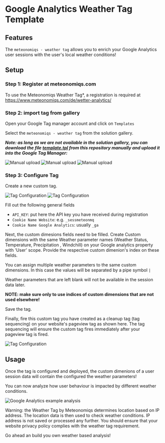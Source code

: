 # Google Analytics Weather Tag Template

## Features 

The `meteonomiqs - weather tag` allows you to enrich your Google Analytics user sessions 
with the user's local weather conditions!

## Setup

###  Step 1: Register at meteonomiqs.com

To use the Meteonomiqs Weather Tag*, a registration is required at https://www.meteonomiqs.com/de/wetter-analytics/

### Step 2: import tag from gallery

Open your Google Tag manager account and click on `Templates`

Select the `meteonomiqs - weather tag` from the solution gallery.

***Note: as long as we are not available in the solution gallery, you can download the file 
[template.tpl](https://raw.githubusercontent.com/meteonomiqs/gtm-weather/main/template.tpl)
from this repository manually and upload it into the Google Tag Manager:***

![Manual upload](doc/images/gallery_import_from_file.png "Manual upload")
![Manual upload](doc/images/import.png "Manual upload")
![Manual upload](doc/images/savetemplate.png "Manual upload")

### Step 3: Configure Tag

Create a new custom tag.

![Tag Configuration](doc/images/customtag.png "Tag Configuration")
![Tag Configuration](doc/images/tag_config.png "Tag Configuration")

Fill out the following general fields
* `API_KEY`: put here the API key you have received during registration
* `Cookie Name Website`: e.g. `_sessmeteonmq`
* `Cookie Name Google Analytics`: usually `_ga`

Next, the custom dimesions fields need to be filled. Create Custom dimensions with the same Weather parameter names (Weather Status, Temperature, Precipitation , Windchill) on your Google analytics property with 'User' scope. Provide the respective custom dimenion's index on these fields.

You can assign multiple weather parameters to the same custom dimensions. In this case the values will be separated by a pipe symbol `|`

Weather parameters that are left blank will not be available in the session data later.

**NOTE: make sure only to use indices of custom dimensions that are not used elsewhere!**

Save the tag.

Finally, fire this custom tag you have created as a cleanup tag (tag sequencing) on your website's pageview tag as shown here. The tag sequencing will ensure the custom tag fires immediately after your pageview tag is fired.

![Tag Configuration](doc/images/sequence.png "Tag Configuration")

## Usage

Once the tag is configured and deployed, the custom dimenions of a user session data will contain the configured the weather parameters!

You can now analyze how user behaviour is impacted by different weather conditions.

![Google Analytics example analysis](doc/images/ga_example.png "Google Analytics example analysis")

Warning: the Weather Tag by Meteonomiqs determines location based on IP address. The location data is then used to check weather conditions. IP address is not saved or processed any further. You should ensure that your website privacy policy complies with the weather tag requirement.

Go ahead an build you own weather based analysis!
